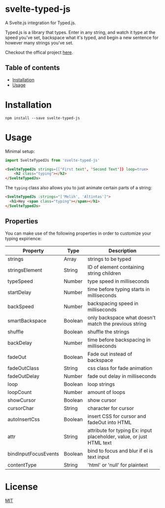 # svelte-typed-js


A Svelte.js integration for Typed.js.

Typed.js is a library that types. Enter in any string, and watch it type at the speed you've set, backspace what it's typed, and begin a new sentence for however many strings you've set.

Checkout the offical project [here](https://github.com/mattboldt/typed.js/).

## Table of contents

- [Installation](#installation)
- [Usage](#usage)

# Installation

```
npm install --save svelte-typed-js
```

# Usage

Minimal setup:

```javascript
import SvelteTypedJs from 'svelte-typed-js'
```

```html
<SvelteTypedJs strings={['First text', 'Second Text']} loop=true>
	<h2 class="typing"></h2>
</SvelteTypedJs>
```

The `typing` class also allows you to just animate certain parts of a string:
```html
<SvelteTypedJs :strings="['Melih', 'Altintas']">
  <h1>Hey <span class="typing"></span></h1>
</SvelteTypedJs>
```

## Properties
You can make use of the following properties in order to customize your typing expirience:

| Property             | Type    | Description                                                          
|----------------------|---------|----------------------------------------------------------------------
| strings              | Array   | strings to be typed                                                  
| stringsElement       | String  | ID of element containing string children                                                                                             
| typeSpeed            | Number  | type speed in milliseconds                                                                                                           
| startDelay           | Number  | time before typing starts in milliseconds                                                                                            
| backSpeed            | Number  | backspacing speed in milliseconds                                                
| smartBackspace       | Boolean | only backspace what doesn't match the previous string          
| shuffle              | Boolean | shuffle the strings                                                                                                              
| backDelay            | Number  | time before backspacing in milliseconds                                                                                        
| fadeOut              | Boolean | Fade out instead of backspace                                                                                                   
| fadeOutClass         | String  | css class for fade animation                                                                                                         
| fadeOutDelay         | Number | fade out delay in milliseconds                                                                                                 
| loop                 | Boolean | loop strings                                                                                                                     
| loopCount            | Number  | amount of loops                                                                                                                   
| showCursor           | Boolean | show cursor                                                                                                                  
| cursorChar           | String  | character for cursor                                                                                                         
| autoInsertCss        | Boolean | insert CSS for cursor and fadeOut into HTML                                                                                        
| attr                 | String  | attribute for typing Ex: input placeholder, value, or just HTML text                                                                 
| bindInputFocusEvents | Boolean | bind to focus and blur if el is text input                                                                                          
| contentType          | String  | 'html' or 'null' for plaintext                                                                                                    


# License

[MIT](http://opensource.org/licenses/MIT)